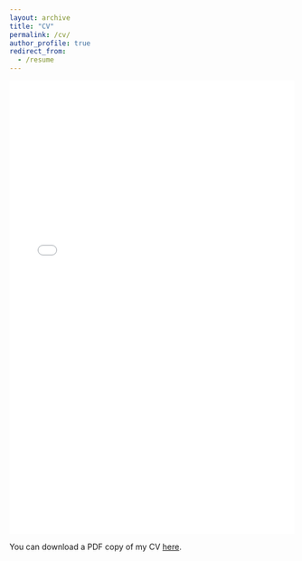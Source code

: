 ```yaml
---
layout: archive
title: "CV"
permalink: /cv/
author_profile: true
redirect_from:
  - /resume
---
```


<iframe src="/files/pdf/Mengyu_CV.pdf" width="100%" height="800" frameborder="no" border="0" marginwidth="0" marginheight="0"></iframe>

You can download a PDF copy of my CV [here](/files/pdf/Mengyu_CV.pdf).
